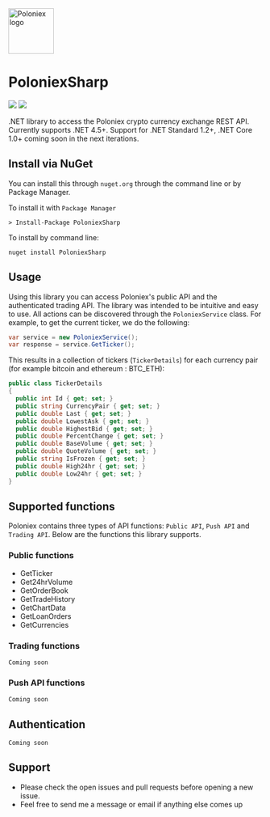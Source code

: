 <img src="https://raw.githubusercontent.com/skuvnar/PoloniexSharp/master/poloniex.jpg" alt="Poloniex logo" width="90" />

# PoloniexSharp 

<a href="#backers" alt="Backers on Open Collective">
        <img src="https://img.shields.io/nuget/v/PoloniexSharp.svg" /></a>
<a href="#backers" alt="Backers on Open Collective">
        <img src="https://img.shields.io/travis/rust-lang/rust.svg" /></a>

.NET library to access the Poloniex crypto currency exchange REST API. Currently supports .NET 4.5+. Support for .NET Standard 1.2+, .NET Core 1.0+ coming soon in the next iterations.

## Install via NuGet

You can install this through `nuget.org` through the command line or by Package Manager.

To install it with `Package Manager`

```
> Install-Package PoloniexSharp
```

To install by command line:

```
nuget install PoloniexSharp
```

## Usage

Using this library you can access Poloniex's public API and the authenticated trading API. The library was intended to be intuitive and easy to use. All actions can be discovered through the `PoloniexService` class. For example, to get the current ticker, we do the following:

```csharp
var service = new PoloniexService();
var response = service.GetTicker();
```

This results in a collection of tickers (`TickerDetails`) for each currency pair (for example bitcoin and ethereum : BTC_ETH):

```csharp
public class TickerDetails
{
  public int Id { get; set; }
  public string CurrencyPair { get; set; }
  public double Last { get; set; }
  public double LowestAsk { get; set; }
  public double HighestBid { get; set; }
  public double PercentChange { get; set; }
  public double BaseVolume { get; set; }
  public double QuoteVolume { get; set; }
  public string IsFrozen { get; set; }
  public double High24hr { get; set; }
  public double Low24hr { get; set; }
}
```

## Supported functions
Poloniex contains three types of API functions: `Public API`, `Push API` and `Trading API`. Below are the functions this library supports.

### Public functions
* GetTicker
* Get24hrVolume
* GetOrderBook
* GetTradeHistory
* GetChartData
* GetLoanOrders
* GetCurrencies

### Trading functions
`Coming soon`

### Push API functions
`Coming soon`

## Authentication
`Coming soon`

## Support
- Please check the open issues and pull requests before opening a new issue.
- Feel free to send me a message or email if anything else comes up
